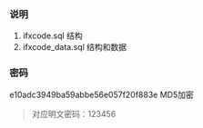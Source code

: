 ### 说明
1. ifxcode.sql  结构
2. ifxcode_data.sql  结构和数据

### 密码
e10adc3949ba59abbe56e057f20f883e   MD5加密
> 对应明文密码：123456

